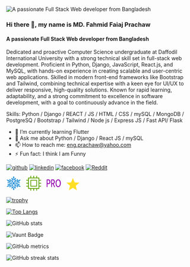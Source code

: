 ![A passionate Full Stack Web developer from Bangladesh](https://static.vecteezy.com/system/resources/thumbnails/016/962/517/small/web-site-development-programming-or-coding-banner-free-vector.jpg)

### Hi there 👋, my name is MD. Fahmid Faiaj Prachaw
#### A passionate Full Stack Web developer from Bangladesh

Dedicated and proactive Computer Science undergraduate at Daffodil 
International University with a strong technical skill set in full-stack 
web development. Proficient in Python, Django, JavaScript, React.js, 
and MySQL, with hands-on experience in creating scalable and 
user-centric web applications. Skilled in modern front-end frameworks 
like Bootstrap and Tailwind, combining technical expertise with a keen 
eye for UI/UX to deliver responsive, high-quality solutions. Known for 
rapid learning, adaptability, and a strong commitment to excellence in 
software development, with a goal to continuously advance in the field.

Skills: Python / Django / REACT / JS / HTML / CSS / mySQL / MongoDB / PostgreSQ /  Bootstrap / Tailwind / Node js / Express JS / Fast API/ Flask

- 🌱 I’m currently learning Flutter 
- 💬 Ask me about Python / Django / React JS / mySQL 
- 📫 How to reach me: eng.prachaw@yahoo.com 
- ⚡ Fun fact: I think I am Funny 


[<img src='https://cdn.jsdelivr.net/npm/simple-icons@3.0.1/icons/github.svg' alt='github' height='40'>](https://github.com/fahmidprachaw)  [<img src='https://cdn.jsdelivr.net/npm/simple-icons@3.0.1/icons/linkedin.svg' alt='linkedin' height='40'>](https://www.linkedin.com/in/fahmid-faiaj-prachaw/)  [<img src='https://cdn.jsdelivr.net/npm/simple-icons@3.0.1/icons/facebook.svg' alt='facebook' height='40'>](https://www.facebook.com/fahmidfaiaj.prachaw)  [<img src='https://cdn.jsdelivr.net/npm/simple-icons@3.0.1/icons/reddit.svg' alt='Reddit' height='40'>](https://www.reddit.com/user/fahmidprachaw)  

<a href='https://archiveprogram.github.com/'><img src='https://raw.githubusercontent.com/acervenky/animated-github-badges/master/assets/acbadge.gif' width='40' height='40'></a> <a href='https://docs.github.com/en/developers'><img src='https://raw.githubusercontent.com/acervenky/animated-github-badges/master/assets/devbadge.gif' width='40' height='40'></a> <a href='https://github.com/pricing'><img src='https://raw.githubusercontent.com/acervenky/animated-github-badges/master/assets/pro.gif' width='40' height='40'></a> <a href='https://stars.github.com/'><img src='https://raw.githubusercontent.com/acervenky/animated-github-badges/master/assets/starbadge.gif' width='35' height='35'></a> 

[![trophy](https://github-profile-trophy.vercel.app/?username=fahmidprachaw)](https://github.com/ryo-ma/github-profile-trophy)

[![Top Langs](https://github-readme-stats.vercel.app/api/top-langs/?username=fahmidprachaw)](https://github.com/anuraghazra/github-readme-stats)

![GitHub stats](https://github-readme-stats.vercel.app/api?username=fahmidprachaw&show_icons=true&count_private=true)  

![Vaunt Badge](https://api.vaunt.dev/v1/github/entities/fahmidprachaw/contributions?format=svg&private=true)  

![GitHub metrics](https://metrics.lecoq.io/fahmidprachaw)  

![GitHub streak stats](https://streak-stats.demolab.com/?user=fahmidprachaw)  
